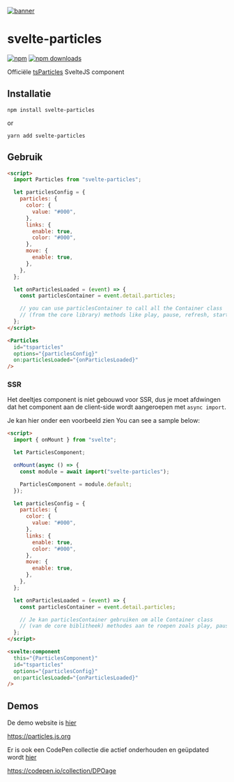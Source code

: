 [![banner](https://particles.js.org/images/banner3.png)](https://particles.js.org)

# svelte-particles

[![npm](https://img.shields.io/npm/v/svelte-particles)](https://www.npmjs.com/package/svelte-particles) [![npm downloads](https://img.shields.io/npm/dm/svelte-particles)](https://www.npmjs.com/package/svelte-particles)

Officiële [tsParticles](https://github.com/matteobruni/tsparticles) SvelteJS component

## Installatie

```shell
npm install svelte-particles
```

or

```shell
yarn add svelte-particles
```

## Gebruik

```html
<script>
  import Particles from "svelte-particles";

  let particlesConfig = {
    particles: {
      color: {
        value: "#000",
      },
      links: {
        enable: true,
        color: "#000",
      },
      move: {
        enable: true,
      },
    },
  };

  let onParticlesLoaded = (event) => {
    const particlesContainer = event.detail.particles;

    // you can use particlesContainer to call all the Container class
    // (from the core library) methods like play, pause, refresh, start, stop
  };
</script>

<Particles
  id="tsparticles"
  options="{particlesConfig}"
  on:particlesLoaded="{onParticlesLoaded}"
/>
```

### SSR

Het deeltjes component is niet gebouwd voor SSR, dus je moet afdwingen dat het component aan de client-side wordt aangeroepen met `async import`.

Je kan hier onder een voorbeeld zien
You can see a sample below:


```html
<script>
  import { onMount } from "svelte";

  let ParticlesComponent;

  onMount(async () => {
    const module = await import("svelte-particles");

    ParticlesComponent = module.default;
  });

  let particlesConfig = {
    particles: {
      color: {
        value: "#000",
      },
      links: {
        enable: true,
        color: "#000",
      },
      move: {
        enable: true,
      },
    },
  };

  let onParticlesLoaded = (event) => {
    const particlesContainer = event.detail.particles;

    // Je kan particlesContainer gebruiken om alle Container class
    // (van de core biblitheek) methodes aan te roepen zoals play, pause, refresh, start en stop
  };
</script>

<svelte:component
  this="{ParticlesComponent}"
  id="tsparticles"
  options="{particlesConfig}"
  on:particlesLoaded="{onParticlesLoaded}"
/>
```

## Demos

De demo website is [hier](https://particles.js.org)

<https://particles.js.org>

Er is ook een CodePen collectie die actief onderhouden en geüpdated wordt [hier](https://codepen.io/collection/DPOage)

<https://codepen.io/collection/DPOage>

